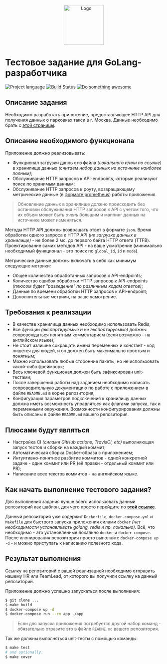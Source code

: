 <p align="center">
  <img src="https://hsto.org/webt/ih/ds/fu/ihdsfuqni5apj0my18tnukzztw0.png" alt="Logo" width="128" />
</p>

# Тестовое задание для GoLang-разработчика

![Project language][badge_language]
[![Build Status][badge_build]][link_build]
[![Do something awesome][badge_use_template]][use_this_repo_template]

## Описание задания

Необходимо разработать приложение, предоставляющее HTTP API для получения данных о парковках такси в г. Москва. Данные необходимо брать с [этой страницы][dataset_link].

## Описание необходимого функционала

Приложение должно реализовывать:

- Функционал загрузки данных из файла _(локального и/или по ссылке)_ в хранилище данных _(считаем набор данных на источнике наиболее полным)_;
- Обслуживание HTTP запросов к API-endpoints, которые реализуют поиск по хранимым данным;
- Обслуживание HTTP запросов к роуту, возвращающему метрические данные (в [формате prometheus][prometheus_format]) работы приложения.

> Обновление данных в хранилище должно происходить без остановки обслуживания HTTP запросов к API с учетом того, что их объем может быть _очень_ большим и маппинг данных на источнике может изменяться.

Методы HTTP API должны возвращать ответ в формате `json`. Время обработки одного запроса к HTTP API _(не загрузка данных в хранилище)_ - не более 2 мс. до первого байта HTTP ответа (TTFB). Проектирование самих методов API - на ваше усмотрение (минимально необходимый функционал - это поиск по `global_id`, `id` и `mode`).

Метрические данные должны включать в себя как минимум следующие метрики:

- Общее количество обработанных запросов к API-endpoints;
- Количество ошибок обработки HTTP запросов к API-endpoints _(плюсом будет "разведение" по различным кодам ответов)_;
- Данные по времени обработки HTTP запросов к API-endpoint;
- Дополнительные метрики, на ваше усмотрение.

## Требования к реализации

- В качестве хранилища данных необходимо использовать Redis;
- Все функции _(экспортируемые и не экспортируемые)_ должны сопровождаться понятным комментарием (если возможно - на английском языке);
- Не стоит излишне сокращать имена переменных и констант - код пишется для людей, и он должен быть максимально простым и понятным;
- Можно использовать любые сторонние пакеты, но не использовать какой-либо фреймворк;
- Весь ключевой функционал должен быть зафиксирован unit-тестами;
- После завершения работы над заданием необходимо написать сопроводительную документацию по работе с приложением в файле `README.md` в корне репозитория;
- Конфигурация параметров подключения к хранилищу данных должна иметь возможность управляться как флагами запуска, так и переменными окружения. Возможности конфигурирования должны быть описаны в файле `README.md` вашего репозитория.

## Плюсами будут являться

- Настройка CI _(силами GitHub actions, TravisCI, etc)_ выполняющая запуск тестов и сборки на каждый коммит;
- Автоматическая сборка Docker-образа с приложением;
- Интуитивно-понятное разбитие коммитов - одной конкретной задаче - один коммит или PR (её правки - отдельный коммит или PR);
- Написание всех текстов коммитов - на английском языке.

## Как начать выполнение тестового задания?

Для выполнения задания лучше всего использовать данный репозиторий как шаблон, для чего просто перейдите по [**этой ссылке**][use_this_repo_template].

Данный репозиторий уже содержит `Dockerfile`, `docker-compose.yml` и `Makefile` для быстрого запуска приложения силами `docker` _(нет необходимости устанавливать golang, redis и пр. локально)_. Всё, что необходимо - это установленные локально `docker` и `docker-compose`. После клонирования репозитория просто выполните `docker-compose up -d` - и можно приступать к написанию полезного кода.

## Результат выполнения

Ссылку на репозиторий с вашей реализацией необходимо отправить нашему HR или TeamLead, от которого вы получили ссылку на данный репозиторий.

Приложение должно успешно запускаться после выполнения:

```bash
$ git clone ...
$ make build
$ docker-compose up -d
$ docker-compose run --rm app ./app
```

> Если для запуска приложения потребуется другой набор команд - обязательно отразите это в файле `README.md` вашего репозитория.

Так же должны выполняться unit-тесты с помощью команды:

```bash
$ make test
# and optionally:
$ make cover
```

[badge_build]:https://github.com/avtocod/golang-developer-test-task/workflows/build/badge.svg
[badge_language]:https://img.shields.io/badge/language-go_1.13-blue.svg?longCache=true
[badge_use_template]:https://img.shields.io/badge/start-this_template_using-success.svg?longCache=true
[link_build]:https://github.com/avtocod/golang-developer-test-task/actions
[dataset_link]:https://data.gov.ru/opendata/7704786030-taxiparking
[prometheus_format]:https://github.com/prometheus/docs/blob/master/content/docs/instrumenting/exposition_formats.md
[use_this_repo_template]:https://github.com/avtocod/golang-developer-test-task/generate
